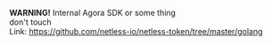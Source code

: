 <strong>WARNING!</strong>
Internal Agora SDK or some thing<br>
don't touch<br>
Link: https://github.com/netless-io/netless-token/tree/master/golang<br>